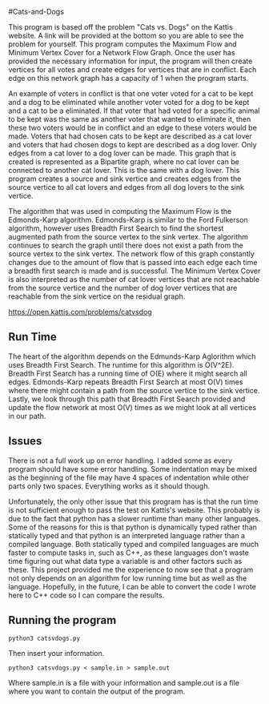 #Cats-and-Dogs

This program is based off the problem "Cats vs. Dogs" on the Kattis website.
A link will be provided at the bottom so you are able to see the problem for
yourself. This program computes the Maximum Flow and Minimum Vertex Cover for a
Network Flow Graph. Once the user has provided the necessary information for input,
the program will then create vertices for all votes and create edges for vertices
that are in conflict. Each edge on this network graph has a capacity of 1 when the
program starts.

An example of voters in conflict is that one voter voted for a cat to be kept and
a dog to be eliminated while another voter voted for a dog to be kept and a cat
to be a eliminated. If that voter that had voted for a specific animal to be kept
was the same as another voter that wanted to eliminate it, then these two
voters would be in conflict and an edge to these voters would be made. Voters
that had chosen cats to be kept are described as a cat lover and voters that had
chosen dogs to kept are described as a dog lover. Only edges from a cat lover to
a dog lover can be made. This graph that is created is represented as a Bipartite
graph, where no cat lover can be connected to another cat lover. This is the same
with a dog lover. This program creates a source and sink vertice and creates
edges from the source vertice to all cat lovers and edges from all dog lovers to
the sink vertice.

The algorithm that was used in computing the Maximum Flow is the Edmonds-Karp
algorithm. Edmonds-Karp is similar to the Ford Fulkerson algorithm, however
uses Breadth First Search to find the shortest augmented path from the source
vertex to the sink vertex. The algorithm continues to search the graph until there
does not exist a path from the source vertex to the sink vertex. The network flow
of this graph constantly changes due to the amount of flow that is passed into each
edge each time a breadth first search is made and is successful. The Minimum Vertex
Cover is also interpreted as the number of cat lover vertices that are not reachable
from the source vertice and the number of dog lover vertices that are reachable
from the sink vertice on the residual graph.

https://open.kattis.com/problems/catvsdog

## Run Time

The heart of the algorithm depends on the Edmunds-Karp Aglorithm which uses
Breadth First Search. The runtime for this algorithm is O(V^2E). Breadth First
Search has a running time of O(E) where it might search all edges. Edmonds-Karp
repeats Breadth First Search at most O(V) times where there might contain a path
from the source vertice to the sink vertice. Lastly, we look through this path
that Breadth First Search provided and update the flow network at most O(V) times
as we might look at all vertices in our path.

## Issues

There is not a full work up on error handling. I added some as every program should
have some error handling. Some indentation may be mixed as the beginning of the file
may have 4 spaces of indentation while other parts only two spaces. Everything
works as it should though.

Unfortunately, the only other issue that this program has is that the run time is not
sufficient enough to pass the test on Kattis's website. This probably is due to
the fact that python has a slower runtime than many other languages. Some of the
reasons for this is that python is dynamically typed rather than statically typed
and that python is an interpreted language rather than a compiled language. Both
statically typed and compiled languages are much faster to compute tasks in,
such as C++, as these languages don't waste time figuring out what data type a
variable is and other factors such as these. This project provided me the experience
to now see that a program not only depends on an algorithm for low running time
but as well as the language. Hopefully, in the future, I can be able to convert
the code I wrote here to C++ code so I can compare the results.

## Running the program

```
python3 catsvdogs.py
```
Then insert your information.

```
python3 catsvdogs.py < sample.in > sample.out
```
Where sample.in is a file with your information and sample.out is a file where you
want to contain the output of the program.
